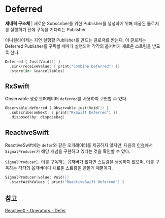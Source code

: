 # Deferred

**제네릭 구조체** | 새로운 Subscriber를 위한 Publisher를 생성하기 위해 제공된 클로저를 실행하기 전에 구독을 기다리는 Publisher

이니셜라이저는 지연 실행할 Publisher를 만드는 클로저를 받는다. 이 클로저는 Deferred Publisher를 구독할 때마다 실행되어 각각의 옵저버가 새로운 스트림을 받도록 한다.

```swift
Deferred { Just(Void()) }
  .sink(receiveValue: { print("Combine Deferred") })
  .store(in: &cancellables)
```

## RxSwift

Observable 생성 오퍼레이터 `deferred`를 사용하여 구현할 수 있다.

```swift
Observable.deferred { Observable.just(Void()) }
  .subscribe(onNext: { print("RxSwift Deferred") })
  .disposed(by: disposeBag)
```

## ReactiveSwift

ReactiveSwift에는 `defer`와 같은 오퍼레이터를 제공하지 않지만, 다음의 [이슈](https://github.com/ReactiveCocoa/ReactiveSwift/issues/42)에서 `SignalProducer`가 해당 개념을 구현하고 있다는 것을 확인할 수 있다.

`SignalProducer`는 이를 구독하는 옵저버가 없다면 스트림을 생성하지 않으며, 이를 구독하는 각각의 옵저버마다 새로운 스트림을 만들기 때문이다.

```swift
SignalProducer(value: Void())
  .startWithValues { print("ReactiveSwift Deferred") }
```

## 참고

[ReactiveX - Operators - Defer](http://reactivex.io/documentation/operators/defer.html)